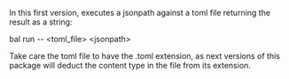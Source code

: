 In this first version, executes a jsonpath against a toml file returning the result as a string:

bal run -- <toml_file> \<jsonpath>

Take care the toml file to have the .toml extension, as next versions of this package will deduct the content type in the file from its extension.